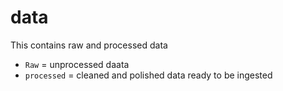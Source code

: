 # data
This contains raw and processed data

- `Raw` = unprocessed daata
- `processed` = cleaned and polished data ready to be ingested
